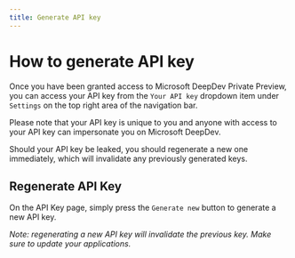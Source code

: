 ```yaml
---
title: Generate API key
---
```


# How to generate API key

Once you have been granted access to Microsoft DeepDev Private Preview, you can access your API key from the `Your API key` dropdown item under `Settings` on the top right area of the navigation bar.

Please note that your API key is unique to you and anyone with access to your API key can impersonate you on Microsoft DeepDev.

Should your API key be leaked, you should regenerate a new one immediately, which will invalidate any previously generated keys.

## Regenerate API Key

On the API Key page, simply press the `Generate new` button to generate a new API key.

_Note: regenerating a new API key will invalidate the previous key. Make sure to update your applications._
